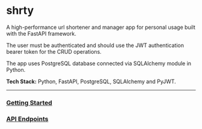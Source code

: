 # shrty

A high-performance url shortener and manager app for personal usage built with the FastAPI framework.

The user must be authenticated and should use the JWT authentication bearer token for the CRUD operations.

The app uses PostgreSQL database connected via SQLAlchemy module in Python.

**Tech Stack:** Python, FastAPI, PostgreSQL, SQLAlchemy and PyJWT.

---

### [Getting Started](Getting-Started.md)

### [API Endpoints](API-Endpoints.md)
